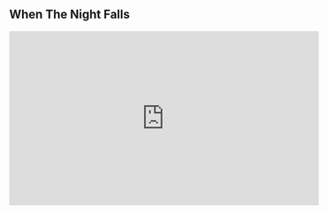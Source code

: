 ## When The Night Falls
<iframe id="video" width="560" height="315" src="https://www.youtube.com/embed/crZS4dXqhqU/" frameborder="0" allow="autoplay; encrypted-media" allowfullscreen=""></iframe>
